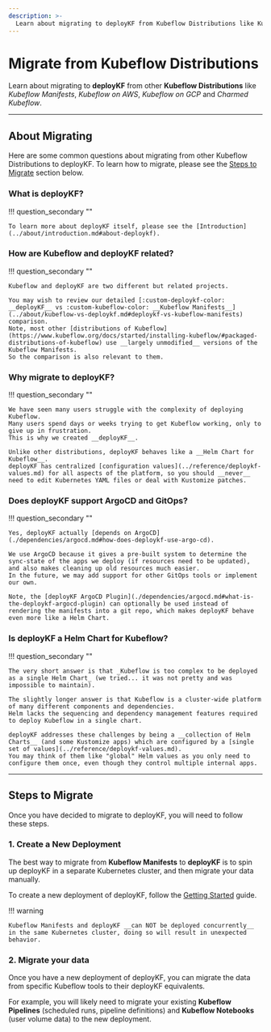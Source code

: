 ```yaml
---
description: >-
  Learn about migrating to deployKF from Kubeflow Distributions like Kubeflow Manifests, Kubeflow on AWS, Kubeflow on GCP, and Charmed Kubeflow.
---
```


# Migrate from Kubeflow Distributions

Learn about migrating to __deployKF__ from other __Kubeflow Distributions__ like _Kubeflow Manifests_, _Kubeflow on AWS_, _Kubeflow on GCP_ and _Charmed Kubeflow_.

---

## About Migrating

Here are some common questions about migrating from other Kubeflow Distributions to deployKF.
To learn how to migrate, please see the [Steps to Migrate](#steps-to-migrate) section below.

### __What is deployKF?__

!!! question_secondary ""

    To learn more about deployKF itself, please see the [Introduction](../about/introduction.md#about-deploykf).

### __How are Kubeflow and deployKF related?__

!!! question_secondary ""

    Kubeflow and deployKF are two different but related projects.

    You may wish to review our detailed [:custom-deploykf-color: __deployKF__ vs :custom-kubeflow-color: __Kubeflow Manifests__](../about/kubeflow-vs-deploykf.md#deploykf-vs-kubeflow-manifests) comparison.
    Note, most other [distributions of Kubeflow](https://www.kubeflow.org/docs/started/installing-kubeflow/#packaged-distributions-of-kubeflow) use __largely unmodified__ versions of the Kubeflow Manifests. 
    So the comparison is also relevant to them.

### __Why migrate to deployKF?__

!!! question_secondary ""

    We have seen many users struggle with the complexity of deploying Kubeflow.
    Many users spend days or weeks trying to get Kubeflow working, only to give up in frustration.
    This is why we created __deployKF__.
    
    Unlike other distributions, deployKF behaves like a __Helm Chart for Kubeflow__.
    deployKF has centralized [configuration values](../reference/deploykf-values.md) for all aspects of the platform, so you should __never__ need to edit Kubernetes YAML files or deal with Kustomize patches.

### __Does deployKF support ArgoCD and GitOps?__

!!! question_secondary ""

    Yes, deployKF actually [depends on ArgoCD](./dependencies/argocd.md#how-does-deploykf-use-argo-cd).

    We use ArgoCD because it gives a pre-built system to determine the sync-state of the apps we deploy (if resources need to be updated), and also makes cleaning up old resources much easier.
    In the future, we may add support for other GitOps tools or implement our own.
    
    Note, the [deployKF ArgoCD Plugin](./dependencies/argocd.md#what-is-the-deploykf-argocd-plugin) can optionally be used instead of rendering the manifests into a git repo, which makes deployKF behave even more like a Helm Chart.

### __Is deployKF a Helm Chart for Kubeflow?__

!!! question_secondary ""

    The very short answer is that _Kubeflow is too complex to be deployed as a single Helm Chart_ (we tried... it was not pretty and was impossible to maintain).
    
    The slightly longer answer is that Kubeflow is a cluster-wide platform of many different components and dependencies.
    Helm lacks the sequencing and dependency management features required to deploy Kubeflow in a single chart.
    
    deployKF addresses these challenges by being a __collection of Helm Charts__ (and some Kustomize apps) which are configured by a [single set of values](../reference/deploykf-values.md).
    You may think of them like "global" Helm values as you only need to configure them once, even though they control multiple internal apps.

---

## Steps to Migrate

Once you have decided to migrate to deployKF, you will need to follow these steps.

### 1. Create a New Deployment

The best way to migrate from __Kubeflow Manifests__ to __deployKF__ is to spin up deployKF in a separate Kubernetes cluster, and then migrate your data manually.

To create a new deployment of deployKF, follow the [Getting Started](getting-started.md) guide.

!!! warning
    
    Kubeflow Manifests and deployKF __can NOT be deployed concurrently__ in the same Kubernetes cluster, doing so will result in unexpected behavior.

### 2. Migrate your data

Once you have a new deployment of deployKF, you can migrate the data from specific Kubeflow tools to their deployKF equivalents.

For example, you will likely need to migrate your existing __Kubeflow Pipelines__ (scheduled runs, pipeline definitions) and __Kubeflow Notebooks__ (user volume data) to the new deployment.